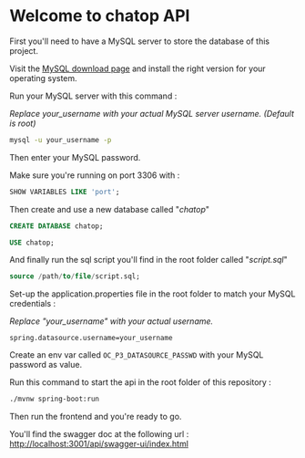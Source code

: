 # Welcome to chatop API

First you'll need to have a MySQL server to store the database of this project.

Visit the [MySQL download page](https://dev.mysql.com/downloads/) and install the right version for your operating system.

Run your MySQL server with this command :

*Replace your_username with your actual MySQL server username. (Default is root)*

```bash
mysql -u your_username -p
```

Then enter your MySQL password.

Make sure you're running on port 3306 with :

```sql
SHOW VARIABLES LIKE 'port';
```

Then create and use a new database called "*chatop*"

```sql
CREATE DATABASE chatop;
```

``` sql
USE chatop;
```

And finally run the sql script you'll find in the root folder called "*script.sql*"

```sql
source /path/to/file/script.sql;
```

Set-up the application.properties file in the root folder to match your MySQL credentials :

*Replace "your_username" with your actual username.*

```properties
spring.datasource.username=your_username
```

Create an env var called `OC_P3_DATASOURCE_PASSWD` with your MySQL password as value.

Run this command to start the api in the root folder of this repository :

```bash
./mvnw spring-boot:run
```

Then run the frontend and you're ready to go.

You'll find the swagger doc at the following url : [http://localhost:3001/api/swagger-ui/index.html](http://localhost:3001/api/swagger-ui/index.html)